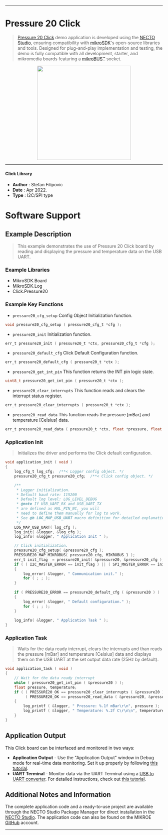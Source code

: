 
---
# Pressure 20 Click

> [Pressure 20 Click](https://www.mikroe.com/?pid_product=MIKROE-5153) demo application is developed using
the [NECTO Studio](https://www.mikroe.com/necto), ensuring compatibility with [mikroSDK](https://www.mikroe.com/mikrosdk)'s
open-source libraries and tools. Designed for plug-and-play implementation and testing, the demo is fully compatible with
all development, starter, and mikromedia boards featuring a [mikroBUS&trade;](https://www.mikroe.com/mikrobus) socket.

<p align="center">
  <img src="https://www.mikroe.com/?pid_product=MIKROE-5153&image=1" height=300px>
</p>

---

#### Click Library

- **Author**        : Stefan Filipovic
- **Date**          : Apr 2022.
- **Type**          : I2C/SPI type

# Software Support

## Example Description

> This example demonstrates the use of Pressure 20 Click board by reading and displaying the pressure and temperature data on the USB UART.

### Example Libraries

- MikroSDK.Board
- MikroSDK.Log
- Click.Pressure20

### Example Key Functions

- `pressure20_cfg_setup` Config Object Initialization function.
```c
void pressure20_cfg_setup ( pressure20_cfg_t *cfg );
```

- `pressure20_init` Initialization function.
```c
err_t pressure20_init ( pressure20_t *ctx, pressure20_cfg_t *cfg );
```

- `pressure20_default_cfg` Click Default Configuration function.
```c
err_t pressure20_default_cfg ( pressure20_t *ctx );
```

- `pressure20_get_int_pin` This function returns the INT pin logic state.
```c
uint8_t pressure20_get_int_pin ( pressure20_t *ctx );
```

- `pressure20_clear_interrupts` This function reads and clears the interrupt status register.
```c
err_t pressure20_clear_interrupts ( pressure20_t *ctx );
```

- `pressure20_read_data` This function reads the pressure [mBar] and temperature [Celsius] data.
```c
err_t pressure20_read_data ( pressure20_t *ctx, float *pressure, float *temperature );
```

### Application Init

> Initializes the driver and performs the Click default configuration.

```c
void application_init ( void )
{
    log_cfg_t log_cfg;  /**< Logger config object. */
    pressure20_cfg_t pressure20_cfg;  /**< Click config object. */

    /** 
     * Logger initialization.
     * Default baud rate: 115200
     * Default log level: LOG_LEVEL_DEBUG
     * @note If USB_UART_RX and USB_UART_TX 
     * are defined as HAL_PIN_NC, you will 
     * need to define them manually for log to work. 
     * See @b LOG_MAP_USB_UART macro definition for detailed explanation.
     */
    LOG_MAP_USB_UART( log_cfg );
    log_init( &logger, &log_cfg );
    log_info( &logger, " Application Init " );

    // Click initialization.
    pressure20_cfg_setup( &pressure20_cfg );
    PRESSURE20_MAP_MIKROBUS( pressure20_cfg, MIKROBUS_1 );
    err_t init_flag  = pressure20_init( &pressure20, &pressure20_cfg );
    if ( ( I2C_MASTER_ERROR == init_flag ) || ( SPI_MASTER_ERROR == init_flag ) )
    {
        log_error( &logger, " Communication init." );
        for ( ; ; );
    }
    
    if ( PRESSURE20_ERROR == pressure20_default_cfg ( &pressure20 ) )
    {
        log_error( &logger, " Default configuration." );
        for ( ; ; );
    }
    
    log_info( &logger, " Application Task " );
}
```

### Application Task

> Waits for the data ready interrupt, clears the interrupts and than reads
the pressure [mBar] and temperature [Celsius] data and displays them on the USB UART
at the set output data rate (25Hz by default).

```c
void application_task ( void )
{
    // Wait for the data ready interrupt
    while ( pressure20_get_int_pin ( &pressure20 ) );
    float pressure, temperature;
    if ( ( PRESSURE20_OK == pressure20_clear_interrupts ( &pressure20 ) ) &&
         ( PRESSURE20_OK == pressure20_read_data ( &pressure20, &pressure, &temperature ) ) )
    {
        log_printf ( &logger, " Pressure: %.1f mBar\r\n", pressure );
        log_printf ( &logger, " Temperature: %.2f C\r\n\n", temperature );
    }
}
```

## Application Output

This Click board can be interfaced and monitored in two ways:
- **Application Output** - Use the "Application Output" window in Debug mode for real-time data monitoring.
Set it up properly by following [this tutorial](https://www.youtube.com/watch?v=ta5yyk1Woy4).
- **UART Terminal** - Monitor data via the UART Terminal using
a [USB to UART converter](https://www.mikroe.com/click/interface/usb?interface*=uart,uart). For detailed instructions,
check out [this tutorial](https://help.mikroe.com/necto/v2/Getting%20Started/Tools/UARTTerminalTool).

## Additional Notes and Information

The complete application code and a ready-to-use project are available through the NECTO Studio Package Manager for 
direct installation in the [NECTO Studio](https://www.mikroe.com/necto). The application code can also be found on
the MIKROE [GitHub](https://github.com/MikroElektronika/mikrosdk_click_v2) account.

---
